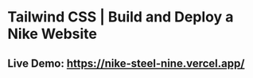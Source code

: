 # Tailwind CSS  | Build and Deploy a Nike Website
## Live Demo: https://nike-steel-nine.vercel.app/
